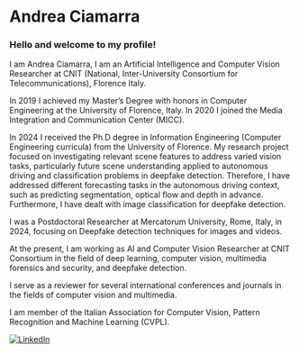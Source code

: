 # Andrea Ciamarra
### Hello and welcome to my profile!
I am Andrea Ciamarra, I am an Artificial Intelligence and Computer Vision Researcher at CNIT (National, Inter-University Consortium for Telecommunications), Florence Italy.

In 2019 I achieved my Master’s Degree with honors in Computer Engineering at the University of Florence, Italy. In 2020 I joined the Media Integration and Communication Center (MICC).

In 2024 I received the Ph.D degree in Information Engineering (Computer Engineering curricula) from the University of Florence. My research project focused on investigating relevant scene features to address varied vision tasks, particularly future scene understanding applied to autonomous driving and classification problems in deepfake detection. Therefore, I have addressed different forecasting tasks in the autonomous driving context, such as predicting segmentation, optical flow and depth in advance. Furthermore, I have dealt with image classification for deepfake detection.

I was a Postdoctoral Researcher at Mercatorum University, Rome, Italy, in 2024, focusing on Deepfake detection techniques for images and videos. 

At the present, I am working as AI and Computer Vision Researcher at CNIT Consortium in the field of deep learning, computer vision, multimedia forensics and security, and deepfake detection.

I serve as a reviewer for several international conferences and journals in the fields of computer vision and multimedia. 

I am member of the Italian Association for Computer Vision, Pattern Recognition and Machine Learning (CVPL). 

[![LinkedIn](https://img.shields.io/badge/Linkedin-blue)](www.linkedin.com/in/andrea-ciamarra-aa179976)
